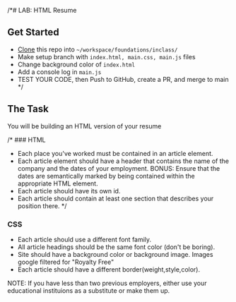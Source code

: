 /*# LAB: HTML Resume

## Get Started
- [Clone](https://docs.github.com/en/repositories/creating-and-managing-repositories/cloning-a-repository#cloning-a-repository) this repo into `~/workspace/foundations/inclass/`
- Make setup branch with `index.html, main.css, main.js` files
- Change background color of `index.html` 
- Add a console log in `main.js`
- TEST YOUR CODE, then Push to GitHub, create a PR, and merge to main */
## The Task
You will be building an HTML version of your resume

/* ### HTML
- Each place you've worked must be contained in an article element.
- Each article element should have a header that contains the name of the company and the dates of your employment. BONUS: Ensure that the dates are semantically marked by being contained within the appropriate HTML element.
- Each article should have its own id.
- Each article should contain at least one section that describes your position there. */

### CSS
- Each article should use a different font family.
- All article headings should be the same font color (don't be boring).
- Site should have a background color or background image. Images google filtered for "Royalty Free"
- Each article should have a different border(weight,style,color).

NOTE: If you have less than two previous employers, either use your educational instituions as a substitute or make them up.
